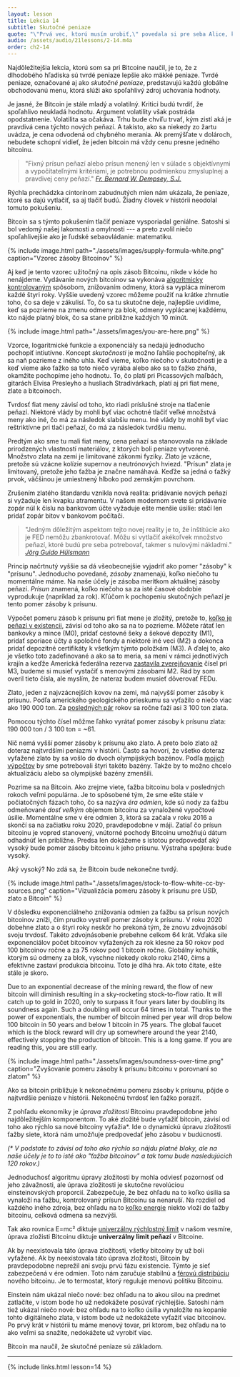 ```yaml
---
layout: lesson
title: Lekcia 14
subtitle: Skutočné peniaze
quote: "\"Prvá vec, ktorú musím urobiť,\" povedala si pre seba Alice, keď blúdila po lese, \"je narásť na moju pôvodnú velkosť a druhá vec je tá, že musím nájsť cestu do tej prekrásnej záhrady. Myslím, že to bude najlepší plán.\""
audio: /assets/audio/21lessons/2-14.m4a
order: ch2-14
---
```


Najdôležitejšia lekcia, ktorú som sa pri Bitcoine naučil, je to, že 
z dlhodobého hľadiska sú tvrdé peniaze lepšie ako mäkké peniaze. 
Tvrdé peniaze, označované aj ako *skutočné peniaze*, predstavujú 
každú globálne obchodovanú menu, ktorá slúži ako spoľahlivý zdroj 
uchovania hodnoty.

Je jasné, že Bitcoin je stále mladý a volatilný. Kritici budú tvrdiť, 
že spoľahlivo neukladá hodnotu. Argument volatility však postráda 
opodstatnenie. Volatilita sa očakáva. Trhu bude chvíľu trvať, kým 
zistí aká je pravdivá cena týchto nových peňazí. A takisto, ako sa 
niekedy zo žartu uvádza, je cena odvodená od chybného merania. 
Ak premýšľate v dolároch, nebudete schopní vidieť, že jeden 
bitcoin má vždy cenu presne jedného bitcoinu.

> "Fixný prísun peňazí alebo prísun menený len v súlade s objektívnymi 
> a vypočítateľnými kritériami, je potrebnou podmienkou zmysluplnej 
> a pravdivej ceny peňazí."
> <cite>[Fr. Bernard W. Dempsey, S.J.]</cite>

Rýchla prechádzka cintorínom zabudnutých mien nám ukázala, že peniaze, 
ktoré sa dajú vytlačiť, sa aj tlačiť budú. Žiadny človek v histórii 
neodolal tomuto pokušeniu.

Bitcoin sa s týmto pokušením tlačiť peniaze vysporiadal geniálne. 
Satoshi si bol vedomý našej lakomosti a omylnosti --- a preto zvolil 
niečo spoľahlivejšie ako je ľudské sebaovládanie: matematiku.

{% include image.html path="./assets/images/supply-formula-white.png" caption="Vzorec zásoby Bitcoinov" %}

Aj keď je tento vzorec užitočný na opis zásob Bitcoinu, nikde v kóde 
ho nenájdeme. Vydávanie nových bitcoinov sa vykonáva [algoritmicky 
kontrolovaným] spôsobom, znižovaním odmeny, ktorá sa vypláca minerom 
každé štyri roky. Vyššie uvedený vzorec môžeme použiť na krátke zhrnutie 
toho, čo sa deje v zákulisí. To, čo sa tu skutočne deje, najlepšie uvidíme, 
keď sa pozrieme na zmenu odmeny za blok, odmeny vyplácanej každému, kto 
nájde platný blok, čo sa stane približne každých 10 minút.

{% include image.html path="./assets/images/you-are-here.png" %}

Vzorce, logaritmické funkcie a exponenciály sa nedajú jednoducho pochopiť 
intiutívne. Koncept *skutočnosti* je možno ľahšie pochopiteľný, ak sa naň 
pozrieme z iného uhla. Keď vieme, koľko niečoho v skutočnosti je a keď 
vieme ako ťažko sa toto niečo vyrába alebo ako sa to ťažko zháňa, okamžite 
pochopíme jeho hodnotu. To, čo platí pri Picassových maľbách, gitarách 
Elvisa Presleyho a husliach Stradivárkach, platí aj pri fiat mene, zlate a 
bitcoinoch.

Tvrdosť fiat meny závisí od toho, kto riadi príslušné stroje na tlačenie 
peňazí. Niektoré vlády by mohli byť viac ochotné tlačiť veľké množstvá 
meny ako iné, čo má za následok slabšiu menu. Iné vlády by mohli byť 
viac reštriktívne pri tlači peňazí, čo má za následok tvrdšiu menu.

Predtým ako sme tu mali fiat meny, cena peňazí sa stanovovala na základe 
prirodzených vlastností materiálov, z ktorých boli peniaze vytvorené. 
Množstvo zlata na zemi je limitované zákonmi fyziky. Zlato je vzácne, 
pretože sú vzácne kolízie supernov a neutrónových hviezd. "Prísun" zlata 
je limitovaný, pretože jeho ťažba je značne namáhavá. Keďže sa jedná o 
ťažký prvok, väčšinou je umiestnený hlboko pod zemským povrchom.

Zrušením zlatého štandardu vznikla nová realita: pridávanie nových peňazí 
si vyžaduje len kvapku atramentu. V našom modernom svete si pridávanie 
zopár núl k číslu na bankovom účte vyžaduje ešte menšie úsilie: stačí 
len pridať zopár bitov v bankovom počítači.

> "Jedným dôležitým aspektom tejto novej reality je to, že inštitúcie 
> ako je FED nemôžu zbankrotovať. Môžu si vytlačiť akékoľvek množstvo peňazí, 
> ktoré budú pre seba potrebovať, takmer s nulovými nákladmi."
> <cite>[Jörg Guido Hülsmann]</cite>

Princíp načrtnutý vyššie sa dá všeobecnejšie vyjadriť ako pomer 
"zásoby" k "prísunu". Jednoducho povedané, *zásoby* znamenajú, koľko niečoho 
tu momentálne máme. Na naše účely je zásoba merítkom aktuálnej zásoby peňazí. 
*Prísun* znamená, koľko niečoho sa za isté časové obdobie vyprodukuje 
(napríklad za rok). Kľúčom k pochopeniu skutočných peňazí je tento 
pomer zásoby k prísunu.

Výpočet pomeru zásob k prísunu pri fiat mene je zložitý, pretože to, 
[koľko je peňazí v existencii], závisí od toho ako sa na to pozrieme. 
Môžete rátať len bankovky a mince (M0), pridať cestovné šeky a šekové 
depozity (M1), pridať sporiace účty a spoločné fondy a niektoré iné 
veci (M2) a dokonca pridať depozitné certifikáty k všetkým týmto 
položkám (M3). A ďalej to, ako je všetko toto zadefinované a ako sa to 
meria, sa mení v rámci jednotlivých krajín a keďže Americká federálna 
rezerva [zastavila zverejňovanie] čísel pri M3, budeme si musieť vystačiť
s menovými zásobami M2. Rád by som overil tieto čísla, ale myslím, že 
nateraz budem musieť dôverovať FEDu.

Zlato, jeden z najvzácnejších kovov na zemi, má najvyšší pomer zásoby k 
prísunu. Podľa amerického geologického prieskumu sa vyťažilo o niečo 
viac ako 190 000 ton. Za [posledných pár] rokov sa ročne ťaží asi 
3 100 ton zlata.

Pomocou týchto čísel môžme ľahko vyrátať pomer zásoby k prísunu zlata: 
190 000 ton / 3 100 ton = \~61.

Nič nemá vyšší pomer zásoby k prísunu ako zlato. A preto bolo zlato až 
doteraz najtvrdšími peniazmi v histórii. Často sa hovorí, že všetko doteraz 
vyťažené zlato by sa vošlo do dvoch olympijských bazénov. Podľa [mojich 
výpočtov] by sme potrebovali štyri takéto bazény. Takže by to možno chcelo 
aktualizáciu alebo sa olympijské bazény zmenšili.

Pozrime sa na Bitcoin. Ako zrejme viete, ťažba bitcoinu bola v posledných 
rokoch veľmi populárna. Je to spôsobené tým, že sme ešte stále v počiatočných 
fázach toho, čo sa nazýva *éra odmien*, kde sú nody za ťažbu odmeňované
*dosť veľkým* objemom bitcoinu za vynaložené vypočtové úsilie. Momentálne 
sme v ére odmien 3, ktorá sa začala v roku 2016 a skončí sa na začiatku 
roku 2020, pravdepodobne v máji. Zatiaľ čo prísun bitcoinu je vopred 
stanovený, vnútorné pochody Bitcoinu umožňujú dátum odhadnúť len približne. 
Predsa len dokážeme s istotou predpovedať aký vysoký bude pomer zásoby 
bitcoinu k jeho prísunu. Výstraha spojlera: bude vysoký.


Aký vysoký? No zdá sa, že Bitcoin bude nekonečne tvrdý.

{% include image.html path="./assets/images/stock-to-flow-white-cc-by-sources.png" caption="Vizualizácia pomeru zásoby k prísunu pre USD, zlato a Bitcoin" %}

V dôsledku exponenciálneho znižovania odmien za ťažbu sa prísun nových 
bitcoinov zníži, čím prudko vystrelí pomer zásoby k prísunu. V roku 2020 
dobehne zlato a o štyri roky neskôr ho prekoná tým, že znovu zdvojnásobí 
svoju trvdosť. Takéto zdvojnásobenie prebehne celkom 64 krát. Vďaka sile 
exponenciálov počet bitcoinov vyťažených za rok klesne za 50 rokov pod 
100 bitcoinov ročne a za 75 rokov pod 1 bitcoin ročne. Globálny kohútik, 
ktorým sú odmeny za blok, vyschne niekedy okolo roku 2140, číms a efektívne 
zastaví produkcia bitcoinu. Toto je dlhá hra. Ak toto čítate, ešte 
stále je skoro.

Due to an exponential decrease of the mining reward, the flow of new
bitcoin will diminish resulting in a sky-rocketing stock-to-flow ratio.
It will catch up to gold in 2020, only to surpass it four years later by
doubling its soundness again. Such a doubling will occur 64 times in
total. Thanks to the power of exponentials, the number of bitcoin mined
per year will drop below 100 bitcoin in 50 years and below 1 bitcoin in
75 years. The global faucet which is the block reward will dry up
somewhere around the year 2140, effectively stopping the production of
bitcoin. This is a long game. If you are reading this, you are still
early.

{% include image.html path="./assets/images/soundness-over-time.png" caption="Zvyšovanie pomeru zásoby k prísunu bitcoinu v porovnaní so zlatom" %}

Ako sa bitcoin približuje k nekonečnému pomeru zásoby k prísunu, pôjde 
o najtvrdšie peniaze v histórii. Nekonečnú tvrdosť len ťažko poraziť.

Z pohľadu ekonomiky je *úprava zložitosti* Bitcoinu pravdepodobne 
jeho najdôležitejším komponentom. To aké zložité bude vyťažiť bitcoin, 
závisí od toho ako rýchlo sa nové bitcoiny vyťažia\*. Ide o dynamickú 
úpravu zložitosti ťažby siete, ktorá nám umožňuje predpovedať jeho 
zásobu v budúcnosti.

*(\* V podstate to závisí od toho ako rýchlo sa nájdu platné bloky, ale 
na naše účely je to to isté ako "ťažba bitcoinov" a tak tomu bude 
nasledujúcich 120 rokov.)*

Jednoduchosť algoritmu úpravy zložitosti by mohla odviesť pozornosť od 
jeho závažnosti, ale úprava zložitosti je skutočne revolúciou 
einsteinovských proporcií. Zabezpečuje, že bez ohľadu na to koľko úsilia 
sa vynaloží na ťažbu, kontrolovaný prísun Bitcoinu sa nenaruší. Na rozdiel 
od každého iného zdroja, bez ohľadu na to [koľko energie] niekto vloží 
do ťažby bitcoinu, celková odmena sa nezvýši.

Tak ako rovnica E=mc² diktuje [univerzálny rýchlostný limit] v našom vesmíre, 
úprava zložisti Bitcoinu diktuje **univerzálny limit peňazí** v Bitcoine.

Ak by neexistovala táto úprava zložitosti, všetky bitcoiny by už boli vyťažené. 
Ak by neexistovala táto úprava zložitosti, Bitcoin by pravdepodobne neprežil 
ani svoju prvú fázu existencie. Týmto je sieť zabezpečená v ére odmien. 
Toto nám zaručuje stabilnú a [férovú distribúciu] nového bitcoinu. Je to 
termostat, ktorý reguluje menovú politiku Bitcoinu.

Einstein nám ukázal niečo nové: bez ohľadu na to akou silou na predmet 
zatlačíte, v istom bode ho už nedokážete posúvať rýchlejšie. Satoshi nám 
tiež ukázal niečo nové: bez ohľadu na to koľko úsilia vynaložíte na kopanie 
tohto digitálneho zlata, v istom bode už nedokážete vyťažiť viac bitcoinov. 
Po prvý krát v histórii tu máme menový tovar, pri ktorom, bez ohľadu na to 
ako veľmi sa snažíte, nedokážete už vyrobiť viac.

Bitcoin ma naučil, že skutočné peniaze sú základom.

---

{% include links.html lesson=14 %}

<!-- Internal -->
[koľko energie]: https://dergigi.com/2018/06/10/bitcoin-s-energy-consumption/

[Fr. Bernard W. Dempsey, S.J.]: https://www.jstor.org/stable/29769582
[Jörg Guido Hülsmann]: https://mises.org/sites/default/files/The%20Ethics%20of%20Money%20Production_2.pdf
[zastavila zverejňovanie]: https://www.federalreserve.gov/Releases/h6/discm3.htm
[posledných pár]: https://minerals.usgs.gov/minerals/pubs/mcs/2018/mcs2018.pdf
[mojich výpočtov]: https://www.wolframalpha.com/input/?i=volume+of+190000+metric+tons+gold+%2F+olympic+swimming+pool+volume
[férovú distribúciu]: https://blog.picks.co/bitcoins-distribution-was-fair-e2ef7bbbc892

<!-- Bitcoin Wiki -->
[algoritmicky kontrolovaným]: https://en.bitcoin.it/wiki/Controlled_supply

<!-- Wikipedia -->
[koľko je peňazí v existencii]: https://en.wikipedia.org/wiki/Money_supply
[univerzálny rýchlostný limit]: https://en.wikipedia.org/wiki/Speed_of_light#Upper_limit_on_speeds
[alice]: https://en.wikipedia.org/wiki/Alice%27s_Adventures_in_Wonderland
[carroll]: https://en.wikipedia.org/wiki/Lewis_Carroll
